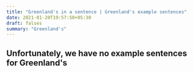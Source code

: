 ```yaml
---
title: "Greenland's in a sentence | Greenland's example sentences"
date: 2021-01-20T19:57:50+05:30
draft: falses
summary: "Greenland's"
---
```

## Unfortunately, we have no example sentences for Greenland's                 
